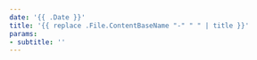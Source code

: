 ```yaml
---
date: '{{ .Date }}'
title: '{{ replace .File.ContentBaseName "-" " " | title }}'
params:
- subtitle: ''
---
```

